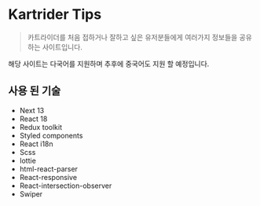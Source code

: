 # Kartrider Tips

>카트라이더를 처음 접하거나 잘하고 싶은 유저분들에게 여러가지 정보들을 공유하는 사이트입니다. 

해당 사이트는 다국어를 지원하며 추후에 중국어도 지원 할 예정입니다.

## 사용 된 기술

- Next 13
- React 18
- Redux toolkit
- Styled components
- React i18n
- Scss
- lottie
- html-react-parser
- React-responsive
- React-intersection-observer
- Swiper